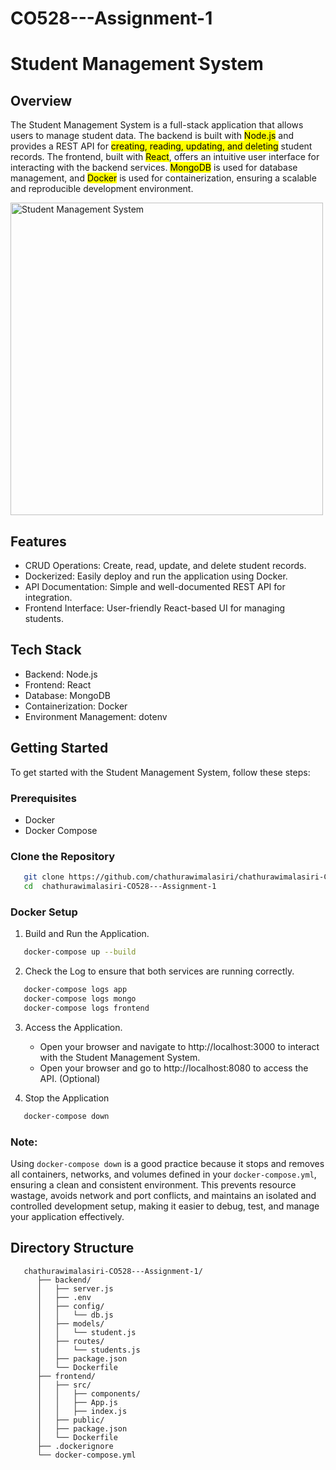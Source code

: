 # CO528---Assignment-1

# Student Management System

## Overview
The Student Management System is a full-stack application that allows users to manage student data. The backend is built with <mark>Node.js</mark> and provides a REST API for <mark>creating, reading, updating, and deleting</mark> student records. The frontend, built with <mark>React</mark>, offers an intuitive user interface for interacting with the backend services. <mark>MongoDB</mark> is used for database management, and <mark>Docker</mark> is used for containerization, ensuring a scalable and reproducible development environment.

<img src="https://wpschoolpress.com/wp-content/uploads/2023/03/student-management-system.png" alt="Student Management System" width="500"/>

## Features
- CRUD Operations: Create, read, update, and delete student records.
- Dockerized: Easily deploy and run the application using Docker.
- API Documentation: Simple and well-documented REST API for integration.
- Frontend Interface: User-friendly React-based UI for managing students.

## Tech Stack
- Backend: Node.js
- Frontend: React
- Database: MongoDB
- Containerization: Docker
- Environment Management: dotenv

## Getting Started
To get started with the Student Management System, follow these steps:

### Prerequisites
- Docker
- Docker Compose

### Clone the Repository
```bash
   git clone https://github.com/chathurawimalasiri/chathurawimalasiri-CO528---Assignment-1
   cd  chathurawimalasiri-CO528---Assignment-1
```
### Docker Setup

1. Build and Run the Application.
```bash
   docker-compose up --build
```

2. Check the Log to ensure that both services are running correctly.
```bash
   docker-compose logs app
   docker-compose logs mongo
   docker-compose logs frontend
```

3. Access the Application.
   - Open your browser and navigate to http://localhost:3000 to interact with the Student Management System.
   - Open your browser and go to http://localhost:8080 to access the API. (Optional)
   
5. Stop the Application
```bash
   docker-compose down
```  
### Note:
Using `docker-compose down` is a good practice because it stops and removes all containers, networks, and volumes defined in your `docker-compose.yml`, ensuring a clean and consistent environment. This prevents resource wastage, avoids network and port conflicts, and maintains an isolated and controlled development setup, making it easier to debug, test, and manage your application effectively.

## Directory Structure

```
   chathurawimalasiri-CO528---Assignment-1/
      ├── backend/
      │   ├── server.js
      │   ├── .env
      │   ├── config/
      │   │   └── db.js
      │   ├── models/
      │   │   └── student.js
      │   ├── routes/
      │   │   └── students.js
      │   ├── package.json
      │   └── Dockerfile
      ├── frontend/
      │   ├── src/
      │   │   ├── components/
      │   │   ├── App.js
      │   │   ├── index.js
      │   ├── public/
      │   ├── package.json
      │   └── Dockerfile
      ├── .dockerignore
      └── docker-compose.yml
```
